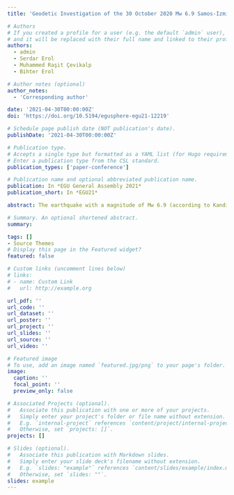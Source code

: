 ```yaml
---
title: 'Geodetic Investigation of the 30 October 2020 Mw 6.9 Samos-Izmir Earthquake'

# Authors
# If you created a profile for a user (e.g. the default `admin` user), write the username (folder name) here
# and it will be replaced with their full name and linked to their profile.
authors:
  - admin
  - Serdar Erol
  - Muhammed Raşit Çevikalp
  - Bihter Erol

# Author notes (optional)
author_notes:
  - 'Corresponding author'

date: '2021-04-30T00:00:00Z'
doi: 'https://doi.org/10.5194/egusphere-egu21-12219'

# Schedule page publish date (NOT publication's date).
publishDate: '2021-04-30T00:00:00Z'

# Publication type.
# Accepts a single type but formatted as a YAML list (for Hugo requirements).
# Enter a publication type from the CSL standard.
publication_types: ['paper-conference']

# Publication name and optional abbreviated publication name.
publication: In *EGU General Assembly 2021*
publication_short: In *EGU21*

abstract: The earthquake with a magnitude of Mw 6.9 (according to Kandilli Observatory and Earthquake Research Institute-KOERI) occurred 8 km north of Samos Island at a depth of 16 km, on 30.10.2020, at 11:51:24 UTC. It took place on the north-dipping normal fault zone of approximately 40 km length in the sea between Samos Island of Greece and Kuşadası Bay of Turkey. After the mainshock, a tsunami with the height exceeding 1 meter occurred in Seferihisar region, south of Izmir, and north side of Samos Island. In this study, a geodetic investigation of the Samos-Izmir earthquake using GNSS and SAR techniques was carried out. Within the scope of this study, 1Hz observations of Turkey National Continuous GNSS Network-Active (TUSAGA-Aktif) stations in the earthquake zone, were used, and it was aimed to reveal the co-seismic deformation caused by the earthquake. In addition to GNSS data, the InSAR process has been performed by using ESA Sentinel-1 SAR data, and the vertical deformations were clarified with the unwrapped interferogram. The GNSS data were processed using web-based online processing services according to the relative and absolute positioning techniques as static and kinematic modes. In conclusion, considering the absolute and relative static processing of pre- and post-earthquake GNSS data, the maximum horizontal deformations were observed at CESM and IZMI GNSS stations located in the north of the fault. Due to the earthquake, these points moved to the north direction and the maximum horizontal deformations were found as 5.5 cm and 3.5 cm, respectively. According to the kinematic processing of the GNSS data, instantaneous horizontal movements of 12 cm and 4 cm towards the north were observed at the same stations, respectively, at the time of the earthquake. On the contrary, DIDI and AYD1 GNSS stations, which are located in the south of the fault, moved to the south-east direction and the magnitude of horizontal deformations were smaller. Considering the InSAR results, it was seen a 10 cm uplift in the west of the island of Samos and a 10 cm subsidence at the northernmost part. Besides this, a 5 cm subsidence was observed in Izmir territory, the north side of the fault, by means of the interferogram.

# Summary. An optional shortened abstract.
summary: 

tags: []
- Source Themes
# Display this page in the Featured widget?
featured: false

# Custom links (uncomment lines below)
# links:
# - name: Custom Link
#   url: http://example.org

url_pdf: ''
url_code: ''
url_dataset: ''
url_poster: ''
url_project: ''
url_slides: ''
url_source: ''
url_video: ''

# Featured image
# To use, add an image named `featured.jpg/png` to your page's folder.
image:
  caption: ''
  focal_point: ''
  preview_only: false

# Associated Projects (optional).
#   Associate this publication with one or more of your projects.
#   Simply enter your project's folder or file name without extension.
#   E.g. `internal-project` references `content/project/internal-project/index.md`.
#   Otherwise, set `projects: []`.
projects: []

# Slides (optional).
#   Associate this publication with Markdown slides.
#   Simply enter your slide deck's filename without extension.
#   E.g. `slides: "example"` references `content/slides/example/index.md`.
#   Otherwise, set `slides: ""`.
slides: example
---
```




